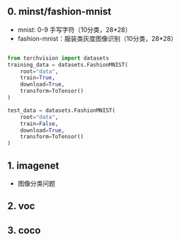 
## 0. minst/fashion-mnist

- mnist: 0-9 手写字符（10分类，28*28）
- fashion-mnist：服装类灰度图像识别（10分类，28*28）

```python

from torchvision import datasets
training_data = datasets.FashionMNIST(
    root="data",
    train=True,
    download=True,
    transform=ToTensor()
)

test_data = datasets.FashionMNIST(
    root="data",
    train=False,
    download=True,
    transform=ToTensor()
)
```

## 1. imagenet

- 图像分类问题

## 2. voc

## 3. coco
